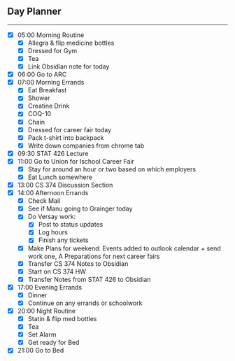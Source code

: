 ## Day Planner
---
- [x] 05:00 Morning Routine
	- [x] Allegra & flip medicine bottles
	- [x] Dressed for Gym
	- [x] Tea
	- [x] Link Obsidian note for today
- [x] 06:00 Go to ARC
- [x] 07:00 Morning Errands
	- [x] Eat Breakfast
	- [x] Shower
	- [x] Creatine Drink
	- [x] COQ-10
	- [x] Chain
	- [x] Dressed for career fair today
	- [x] Pack t-shirt into backpack
	- [x] Write down companies from chrome tab
- [x] 09:30 STAT 426 Lecture
- [x] 11:00 Go to Union for Ischool Career Fair
	- [x] Stay for around an hour or two based on which employers 
	- [x] Eat Lunch somewhere
- [x] 13:00 CS 374 Discussion Section
- [x] 14:00 Afternoon Errands
	- [x] Check Mail
	- [x] See if Manu going to Grainger today
	- [x] Do Versay work:
		- [x] Post to status updates
		- [x] Log hours
		- [x] Finish any tickets
	- [x] Make Plans for weekend: Events added to outlook calendar + send work one, A Preparations for next career fairs
	- [x] Transfer CS 374 Notes to Obsidian
	- [x] Start on CS 374 HW
	- [x] Transfer Notes from STAT 426 to Obsidian
- [x] 17:00 Evening Errands
	- [x] Dinner
	- [x] Continue on any errands or schoolwork
- [x] 20:00 Night Routine
	- [x] Statin & flip med bottles
	- [x] Tea
	- [x] Set Alarm
	- [x] Get ready for Bed
- [x] 21:00 Go to Bed